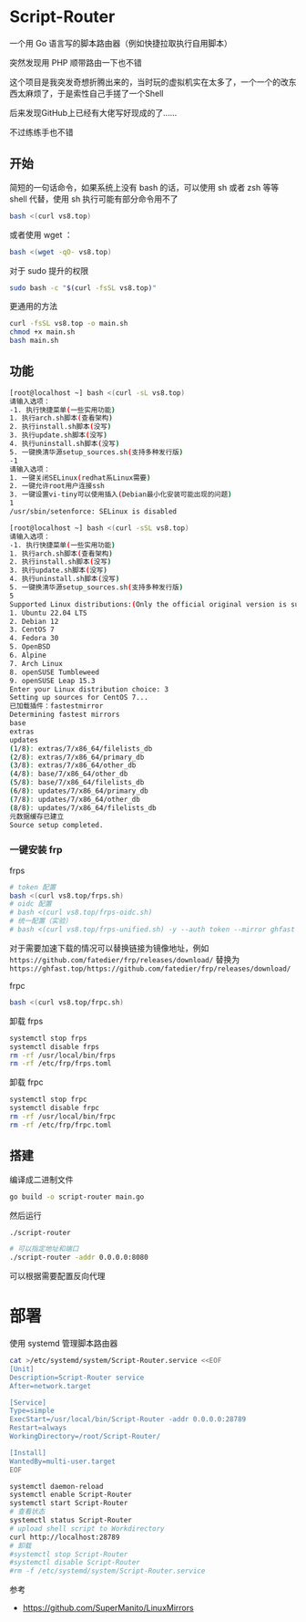 # Script-Router
一个用 Go 语言写的脚本路由器（例如快捷拉取执行自用脚本）

突然发现用 PHP 顺带路由一下也不错

这个项目是我突发奇想折腾出来的，当时玩的虚拟机实在太多了，一个一个的改东西太麻烦了，于是索性自己手搓了一个Shell

后来发现GitHub上已经有大佬写好现成的了……

不过练练手也不错

## 开始

简短的一句话命令，如果系统上没有 bash 的话，可以使用 sh 或者 zsh 等等 shell 代替，使用 sh 执行可能有部分命令用不了
```bash
bash <(curl vs8.top)
```
或者使用 wget ：
```bash
bash <(wget -qO- vs8.top)
```

对于 sudo 提升的权限
```bash
sudo bash -c "$(curl -fsSL vs8.top)"
```

更通用的方法
```bash
curl -fsSL vs8.top -o main.sh
chmod +x main.sh
bash main.sh
```

## 功能
```bash
[root@localhost ~] bash <(curl -sL vs8.top)
请输入选项：
-1. 执行快捷菜单(一些实用功能)
1. 执行arch.sh脚本(查看架构)
2. 执行install.sh脚本(没写)
3. 执行update.sh脚本(没写)
4. 执行uninstall.sh脚本(没写)
5. 一键换清华源setup_sources.sh(支持多种发行版)
-1
请输入选项：
1. 一键关闭SELinux(redhat系Linux需要)
2. 一键允许root用户连接ssh
3. 一键设置vi-tiny可以使用插入(Debian最小化安装可能出现的问题)
1
/usr/sbin/setenforce: SELinux is disabled

[root@localhost ~] bash <(curl -sSL vs8.top)
请输入选项：
-1. 执行快捷菜单(一些实用功能)
1. 执行arch.sh脚本(查看架构)
2. 执行install.sh脚本(没写)
3. 执行update.sh脚本(没写)
4. 执行uninstall.sh脚本(没写)
5. 一键换清华源setup_sources.sh(支持多种发行版)
5
Supported Linux distributions:(Only the official original version is supported)
1. Ubuntu 22.04 LTS
2. Debian 12
3. CentOS 7
4. Fedora 30
5. OpenBSD
6. Alpine
7. Arch Linux
8. openSUSE Tumbleweed
9. openSUSE Leap 15.3
Enter your Linux distribution choice: 3
Setting up sources for CentOS 7...
已加载插件：fastestmirror
Determining fastest mirrors
base                                                                                                                                                 | 3.6 kB  00:00:00
extras                                                                                                                                               | 2.9 kB  00:00:00
updates                                                                                                                                              | 2.9 kB  00:00:00
(1/8): extras/7/x86_64/filelists_db                                                                                                                  | 303 kB  00:00:00
(2/8): extras/7/x86_64/primary_db                                                                                                                    | 250 kB  00:00:00
(3/8): extras/7/x86_64/other_db                                                                                                                      | 150 kB  00:00:00
(4/8): base/7/x86_64/other_db                                                                                                                        | 2.6 MB  00:00:01
(5/8): base/7/x86_64/filelists_db                                                                                                                    | 7.2 MB  00:00:01
(6/8): updates/7/x86_64/primary_db                                                                                                                   |  22 MB  00:00:03
(7/8): updates/7/x86_64/other_db                                                                                                                     | 1.4 MB  00:00:00
(8/8): updates/7/x86_64/filelists_db                                                                                                                 |  12 MB  00:00:04
元数据缓存已建立
Source setup completed.


```

### 一键安装 frp

frps
```bash
# token 配置
bash <(curl vs8.top/frps.sh)
# oidc 配置
# bash <(curl vs8.top/frps-oidc.sh)
# 统一配置（实验）
# bash <(curl vs8.top/frps-unified.sh) -y --auth token --mirror ghfast
```

对于需要加速下载的情况可以替换链接为镜像地址，例如 `https://github.com/fatedier/frp/releases/download/` 替换为 `https://ghfast.top/https://github.com/fatedier/frp/releases/download/` 

frpc
```bash
bash <(curl vs8.top/frpc.sh)
```

卸载 frps
```bash
systemctl stop frps
systemctl disable frps
rm -rf /usr/local/bin/frps
rm -rf /etc/frp/frps.toml
```

卸载 frpc
```bash
systemctl stop frpc
systemctl disable frpc
rm -rf /usr/local/bin/frpc
rm -rf /etc/frp/frpc.toml
```

## 搭建

编译成二进制文件

```bash
go build -o script-router main.go
```

然后运行

```bash
./script-router

# 可以指定地址和端口
./script-router -addr 0.0.0.0:8080
```

可以根据需要配置反向代理

# 部署

使用 systemd 管理脚本路由器

```bash
cat >/etc/systemd/system/Script-Router.service <<EOF
[Unit]
Description=Script-Router service
After=network.target

[Service]
Type=simple
ExecStart=/usr/local/bin/Script-Router -addr 0.0.0.0:28789
Restart=always
WorkingDirectory=/root/Script-Router/

[Install]
WantedBy=multi-user.target
EOF

systemctl daemon-reload
systemctl enable Script-Router
systemctl start Script-Router
# 查看状态
systemctl status Script-Router
# upload shell script to Workdirectory
curl http://localhost:28789
# 卸载
#systemctl stop Script-Router
#systemctl disable Script-Router
#rm -f /etc/systemd/system/Script-Router.service
```

参考
- https://github.com/SuperManito/LinuxMirrors